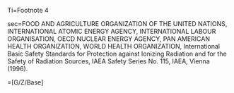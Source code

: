 Ti=Footnote 4

sec=FOOD AND AGRICULTURE ORGANIZATION OF THE UNITED NATIONS, INTERNATIONAL ATOMIC ENERGY AGENCY, INTERNATIONAL LABOUR ORGANISATION, OECD NUCLEAR ENERGY AGENCY, PAN AMERICAN HEALTH ORGANIZATION, WORLD HEALTH ORGANIZATION, International Basic Safety Standards for Protection against Ionizing Radiation and for the Safety of Radiation Sources, IAEA Safety Series No. 115, IAEA, Vienna (1996).

=[G/Z/Base]
